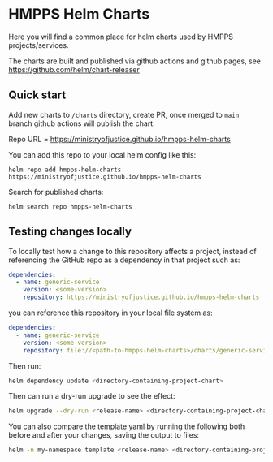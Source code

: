 # HMPPS Helm Charts

Here you will find a common place for helm charts used by HMPPS projects/services.

The charts are built and published via github actions and github pages, see <https://github.com/helm/chart-releaser>

## Quick start

Add new charts to `/charts` directory, create PR, once merged to `main` branch github actions will publish the chart.

Repo URL = https://ministryofjustice.github.io/hmpps-helm-charts

You can add this repo to your local helm config like this:
```
helm repo add hmpps-helm-charts https://ministryofjustice.github.io/hmpps-helm-charts
```

Search for published charts:

```
helm search repo hmpps-helm-charts
```

## Testing changes locally

To locally test how a change to this repository affects a project, instead of referencing the GitHub repo as a 
dependency in that project such as:
```yaml
dependencies:
  - name: generic-service
    version: <some-version> 
    repository: https://ministryofjustice.github.io/hmpps-helm-charts
```

you can reference this repository in your local file system as:
```yaml
dependencies:
  - name: generic-service
    version: <some-version> 
    repository: file://<path-to-hmpps-helm-charts>/charts/generic-service
```

Then run:
```bash
helm dependency update <directory-containing-project-chart>
```

Then can run a dry-run upgrade to see the effect:
```bash
helm upgrade --dry-run <release-name> <directory-containing-project-chart> --values <values-file>
```
You can also compare the template yaml by running the following both before and after your changes, saving the output to files:
```bash
helm -n my-namespace template <release-name> <directory-containing-project-chart> --values=<values-file>
```
